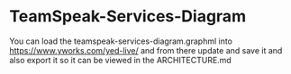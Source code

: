 # TeamSpeak-Services-Diagram

You can load the teamspeak-services-diagram.graphml into https://www.yworks.com/yed-live/ and from there update and save it and also export it so it can be viewed in the ARCHITECTURE.md